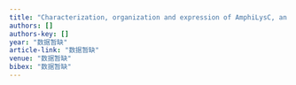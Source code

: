 ```yaml
---
title: "Characterization, organization and expression of AmphiLysC, an acidic c-type lysozyme gene in amphioxus Branchiostoma belcheri tsingtauense"
authors: []
authors-key: []
year: "数据暂缺"
article-link: "数据暂缺"
venue: "数据暂缺"
bibex: "数据暂缺"
---
```

